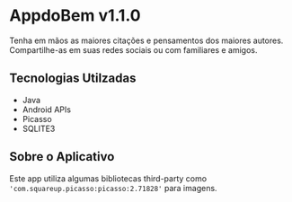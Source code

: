 # AppdoBem v1.1.0
Tenha em mãos as maiores citações e pensamentos dos maiores autores. Compartilhe-as em suas redes sociais ou com familiares e amigos.

## Tecnologias Utilzadas 
- Java
- Android APIs
- Picasso 
- SQLITE3

## Sobre o Aplicativo 
Este app utiliza algumas bibliotecas third-party como ```'com.squareup.picasso:picasso:2.71828'``` para imagens.   
